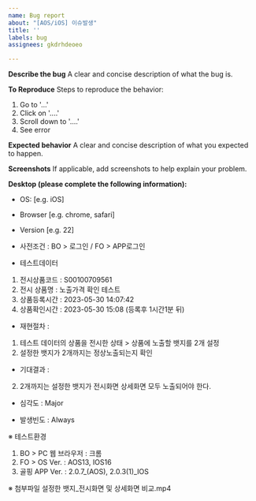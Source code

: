 ```yaml
---
name: Bug report
about: "[AOS/iOS] 이슈발생"
title: ''
labels: bug
assignees: gkdrhdeoeo

---
```


**Describe the bug**
A clear and concise description of what the bug is.

**To Reproduce**
Steps to reproduce the behavior:
1. Go to '...'
2. Click on '....'
3. Scroll down to '....'
4. See error

**Expected behavior**
A clear and concise description of what you expected to happen.

**Screenshots**
If applicable, add screenshots to help explain your problem.

**Desktop (please complete the following information):**
 - OS: [e.g. iOS]
 - Browser [e.g. chrome, safari]
 - Version [e.g. 22]

- 사전조건 : BO > 로그인 / FO > APP로그인

- 테스트데이터
1) 전시상품코드 : S00100709561
2) 전시 상품명 : 노출가격 확인 테스트
3) 상품등록시간 : 2023-05-30 14:07:42
4) 상품확인시간 : 2023-05-30 15:08 (등록후 1시간1분 뒤)

- 재현절차 :
1. 테스트 데이터의 상품을 전시한 상태 > 상품에 노출할 뱃지를 2개 설정
2. 설정한 뱃지가 2개까지는 정상노출되는지 확인

- 기대결과 :
2. 2개까지는 설정한 뱃지가 전시화면 상세화면 모두 노출되어야 한다. 

- 심각도 : Major

- 발생빈도 : Always

※ 테스트환경
1) BO > PC 웹 브라우저 : 크롬
2) FO > OS Ver. : AOS13, IOS16
3) 골핑 APP Ver. : 2.0.7_(AOS), 2.0.3(1)_IOS

※ 첨부파일
설정한 뱃지_전시화면 및 상세화면 비교.mp4
